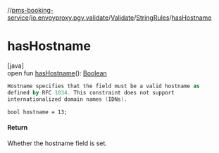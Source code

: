 //[pms-booking-service](../../../../index.md)/[io.envoyproxy.pgv.validate](../../index.md)/[Validate](../index.md)/[StringRules](index.md)/[hasHostname](has-hostname.md)

# hasHostname

[java]\
open fun [hasHostname](has-hostname.md)(): [Boolean](https://kotlinlang.org/api/core/kotlin-stdlib/kotlin/-boolean/index.html)

```kotlin
Hostname specifies that the field must be a valid hostname as
defined by RFC 1034. This constraint does not support
internationalized domain names (IDNs).

```
`bool hostname = 13;`

#### Return

Whether the hostname field is set.